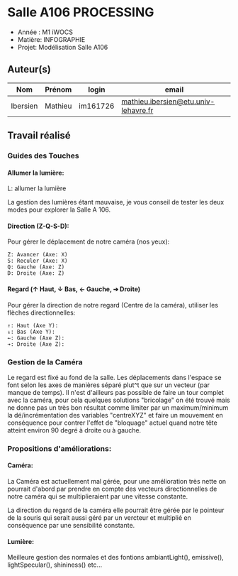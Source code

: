 # Salle A106 PROCESSING

- Année : M1 iWOCS
- Matière: INFOGRAPHIE
- Projet: Modélisation Salle A106

## Auteur(s)

|Nom|Prénom|login|email|
|--|--|--|--|
| Ibersien | Mathieu | im161726 | mathieu.ibersien@etu.univ-lehavre.fr |

## Travail réalisé

### Guides des Touches

#### Allumer la lumière:
L: allumer la lumière

La gestion des lumières étant mauvaise, je vous conseil de tester les deux modes pour explorer la Salle A 106.

#### Direction (Z-Q-S-D):
Pour gérer le déplacement de notre caméra (nos yeux):

    Z: Avancer (Axe: X)
    S: Reculer (Axe: X)
    Q: Gauche (Axe: Z)
    D: Droite (Axe: Z)

#### Regard (↑ Haut, ↓ Bas, ← Gauche, ➔ Droite)
Pour gérer la direction de notre regard (Centre de la caméra), utiliser les flèches directionnelles:

    ↑: Haut (Axe Y):
    ↓: Bas (Axe Y):
    ←: Gauche (Axe Z):
    ➔: Droite (Axe Z):

### Gestion de la Caméra

Le regard est fixé au fond de la salle. Les déplacements dans l'espace se font selon les axes de manières séparé plut^t que sur un vecteur (par manque de temps).
Il n'est d'ailleurs pas possible de faire un tour complet avec la caméra, pour cela quelques solutions "bricolage" on été trouvé mais ne donne pas un très bon résultat comme limiter par un maximum/minimum la dé/incrémentation des variables "centreXYZ" et faire un mouvement en conséquence pour contrer l'effet de "bloquage" actuel quand notre tête atteint environ 90 degré à droite ou à gauche.

### Propositions d'améliorations: 

#### Caméra:

La Caméra est actuellement mal gérée, pour une amélioration très nette on pourrait d'abord par prendre en compte des vecteurs directionnelles de notre caméra qui se multiplieraient par
une vitesse constante.

La direction du regard de la caméra elle pourrait être gérée par le pointeur de la souris qui serait aussi géré par un vercteur et multiplié en conséquence par une sensibilité constante.

#### Lumière: 

Meilleure gestion des normales et des fontions ambiantLight(), emissive(), lightSpecular(), shininess() etc...

